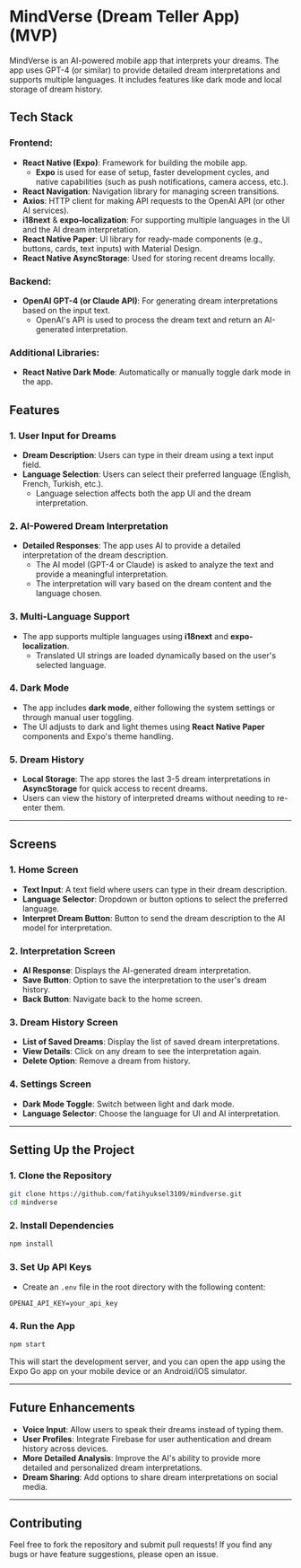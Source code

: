# MindVerse (Dream Teller App) (MVP)

MindVerse is an AI-powered mobile app that interprets your dreams. The app uses GPT-4 (or similar) to provide detailed dream interpretations and supports multiple languages. It includes features like dark mode and local storage of dream history.

## Tech Stack

### Frontend:
- **React Native (Expo)**: Framework for building the mobile app.
  - **Expo** is used for ease of setup, faster development cycles, and native capabilities (such as push notifications, camera access, etc.).
- **React Navigation**: Navigation library for managing screen transitions.
- **Axios**: HTTP client for making API requests to the OpenAI API (or other AI services).
- **i18next** & **expo-localization**: For supporting multiple languages in the UI and the AI dream interpretation.
- **React Native Paper**: UI library for ready-made components (e.g., buttons, cards, text inputs) with Material Design.
- **React Native AsyncStorage**: Used for storing recent dreams locally.

### Backend:
- **OpenAI GPT-4 (or Claude API)**: For generating dream interpretations based on the input text.
  - OpenAI's API is used to process the dream text and return an AI-generated interpretation.

### Additional Libraries:
- **React Native Dark Mode**: Automatically or manually toggle dark mode in the app.

## Features

### 1. **User Input for Dreams**
- **Dream Description**: Users can type in their dream using a text input field.
- **Language Selection**: Users can select their preferred language (English, French, Turkish, etc.).
  - Language selection affects both the app UI and the dream interpretation.

### 2. **AI-Powered Dream Interpretation**
- **Detailed Responses**: The app uses AI to provide a detailed interpretation of the dream description.
  - The AI model (GPT-4 or Claude) is asked to analyze the text and provide a meaningful interpretation.
  - The interpretation will vary based on the dream content and the language chosen.

### 3. **Multi-Language Support**
- The app supports multiple languages using **i18next** and **expo-localization**.
  - Translated UI strings are loaded dynamically based on the user's selected language.

### 4. **Dark Mode**
- The app includes **dark mode**, either following the system settings or through manual user toggling.
- The UI adjusts to dark and light themes using **React Native Paper** components and Expo's theme handling.

### 5. **Dream History**
- **Local Storage**: The app stores the last 3-5 dream interpretations in **AsyncStorage** for quick access to recent dreams.
- Users can view the history of interpreted dreams without needing to re-enter them.

---

## Screens

### 1. **Home Screen**
- **Text Input**: A text field where users can type in their dream description.
- **Language Selector**: Dropdown or button options to select the preferred language.
- **Interpret Dream Button**: Button to send the dream description to the AI model for interpretation.

### 2. **Interpretation Screen**
- **AI Response**: Displays the AI-generated dream interpretation.
- **Save Button**: Option to save the interpretation to the user's dream history.
- **Back Button**: Navigate back to the home screen.
  
### 3. **Dream History Screen**
- **List of Saved Dreams**: Display the list of saved dream interpretations.
- **View Details**: Click on any dream to see the interpretation again.
- **Delete Option**: Remove a dream from history.

### 4. **Settings Screen**
- **Dark Mode Toggle**: Switch between light and dark mode.
- **Language Selector**: Choose the language for UI and AI interpretation.

---

## Setting Up the Project

### 1. **Clone the Repository**
```sh
git clone https://github.com/fatihyuksel3109/mindverse.git
cd mindverse
```

### 2. **Install Dependencies**
```sh
npm install
```

### 3. **Set Up API Keys**
- Create an `.env` file in the root directory with the following content:
```env
OPENAI_API_KEY=your_api_key
```

### 4. **Run the App**
```sh
npm start
```
This will start the development server, and you can open the app using the Expo Go app on your mobile device or an Android/iOS simulator.

---

## Future Enhancements
- **Voice Input**: Allow users to speak their dreams instead of typing them.
- **User Profiles**: Integrate Firebase for user authentication and dream history across devices.
- **More Detailed Analysis**: Improve the AI's ability to provide more detailed and personalized dream interpretations.
- **Dream Sharing**: Add options to share dream interpretations on social media.

---

## Contributing

Feel free to fork the repository and submit pull requests! If you find any bugs or have feature suggestions, please open an issue.
